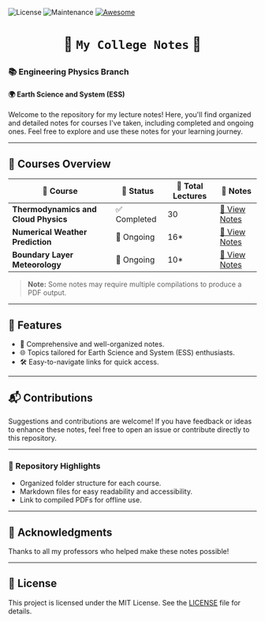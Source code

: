 ![License](https://img.shields.io/badge/License-MIT-blue) ![Maintenance](https://img.shields.io/badge/Maintained-Yes-brightgreen) [![Awesome](https://cdn.rawgit.com/sindresorhus/awesome/d7305f38d29fed78fa85652e3a63e154dd8e8829/media/badge.svg)](https://github.com/Jack-bo1220/Awesome-Remote-Sensing-Foundation-Models)

# <p align=center>🌟 `My College Notes` 🌟 </p>

### 📚 **Engineering Physics Branch**

#### 🌍 **Earth Science and System (ESS)**

Welcome to the repository for my lecture notes! Here, you'll find organized and detailed notes for courses I've taken, including completed and ongoing ones. Feel free to explore and use these notes for your learning journey.

---

## 🚀 **Courses Overview**

| 📘 **Course**                        | 📌 **Status** | 📆 **Total Lectures** | 📝 **Notes**                                                                                                              |
| ------------------------------------ | ------------- | --------------------- | ------------------------------------------------------------------------------------------------------------------------- |
| **Thermodynamics and Cloud Physics** | ✅ Completed  | 30                    | [📄 View Notes](https://github.com/Harshit-Dhanwalkar/College-Notes/tree/main/Thermodynamics-and-Cloud-Physics/Notes.pdf) |
| **Numerical Weather Prediction**     | 🔄 Ongoing    | 16\*                  | [📄 View Notes](https://github.com/Harshit-Dhanwalkar/College-Notes/tree/main/Numerical-Weather-Prediction/Notes.pdf)     |
| **Boundary Layer Meteorology**       | 🔄 Ongoing    | 10\*                  | [📄 View Notes](https://github.com/Harshit-Dhanwalkar/College-Notes/tree/main/Boundary-Layer-Meteorology/Notes.pdf)       |

> **Note:** Some notes may require multiple compilations to produce a PDF output.

---

## 🎯 **Features**

- 📖 Comprehensive and well-organized notes.
- 🌐 Topics tailored for Earth Science and System (ESS) enthusiasts.
- 🛠️ Easy-to-navigate links for quick access.

---

## 📬 **Contributions**

Suggestions and contributions are welcome! If you have feedback or ideas to enhance these notes, feel free to open an issue or contribute directly to this repository.

---

### 📂 Repository Highlights

- Organized folder structure for each course.
- Markdown files for easy readability and accessibility.
- Link to compiled PDFs for offline use.

---

## 🖤 **Acknowledgments**

Thanks to all my professors who helped make these notes possible!

---

## 📝 License

This project is licensed under the MIT License. See the [LICENSE](LICENSE) file for details.

